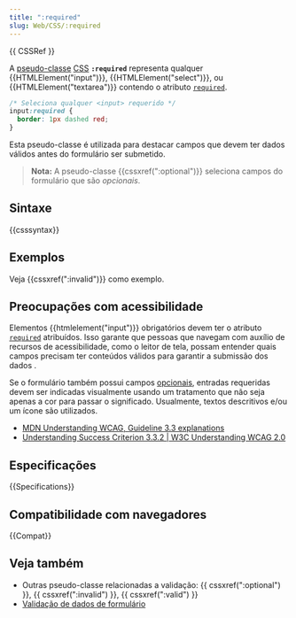 ```yaml
---
title: ":required"
slug: Web/CSS/:required
---
```


{{ CSSRef }}

A [pseudo-classe](/pt-BR/docs/Web/CSS/Pseudo-classes) [CSS](/pt-BR/docs/Web/CSS) **`:required`** representa qualquer {{HTMLElement("input")}}, {{HTMLElement("select")}}, ou {{HTMLElement("textarea")}} contendo o atributo [`required`](/pt-BR/docs/Web/HTML/Element/input#required).

```css
/* Seleciona qualquer <input> requerido */
input:required {
  border: 1px dashed red;
}
```

Esta pseudo-classe é utilizada para destacar campos que devem ter dados válidos antes do formulário ser submetido.

> **Nota:** A pseudo-classe {{cssxref(":optional")}} seleciona campos do formulário que são _opcionais_.

## Sintaxe

{{csssyntax}}

## Exemplos

Veja {{cssxref(":invalid")}} como exemplo.

## Preocupações com acessibilidade

Elementos {{htmlelement("input")}} obrigatórios devem ter o atributo [`required`](/pt-BR/docs/Web/HTML/Element/input#required) atribuídos. Isso garante que pessoas que navegam com auxílio de recursos de acessibilidade, como o leitor de tela, possam entender quais campos precisam ter conteúdos válidos para garantir a submissão dos dados .

Se o formulário também possui campos [opcionais](/pt-BR/docs/Web/CSS/:optional), entradas requeridas devem ser indicadas visualmente usando um tratamento que não seja apenas a cor para passar o significado. Usualmente, textos descritivos e/ou um ícone são utilizados.

- [MDN Understanding WCAG, Guideline 3.3 explanations](/pt-BR/docs/Web/Accessibility/Understanding_WCAG/Understandable#Guideline_3.3_%E2%80%94_Input_Assistance_Help_users_avoid_and_correct_mistakes)
- [Understanding Success Criterion 3.3.2 | W3C Understanding WCAG 2.0](https://www.w3.org/TR/UNDERSTANDING-WCAG20/minimize-error-cues.html)

## Especificações

{{Specifications}}

## Compatibilidade com navegadores

{{Compat}}

## Veja também

- Outras pseudo-classe relacionadas a validação: {{ cssxref(":optional") }}, {{ cssxref(":invalid") }}, {{ cssxref(":valid") }}
- [Validação de dados de formulário](/pt-BR/docs/Learn/HTML/Forms/Form_validation)

